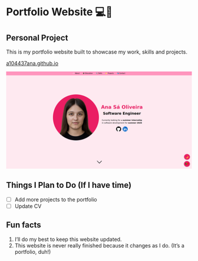 # Portfolio Website 💻💼
## Personal Project

This is my portfolio website built to showcase my work, skills and projects.

[a104437ana.github.io](https://a104437ana.github.io/)

[![Website](site.png)](https://a104437ana.github.io/)

## Things I Plan to Do (If I have time)
- [ ] Add more projects to the portfolio
- [ ] Update CV

## Fun facts
1. I’ll do my best to keep this website updated.
2. This website is never really finished because it changes as I do. (It’s a portfolio, duh!)